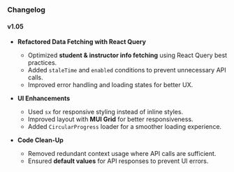 ### Changelog

#### v1.05

- **Refactored Data Fetching with React Query**
  - Optimized **student & instructor info fetching** using React Query best practices.
  - Added `staleTime` and `enabled` conditions to prevent unnecessary API calls.
  - Improved error handling and loading states for better UX.

- **UI Enhancements**
  - Used `sx` for responsive styling instead of inline styles.
  - Improved layout with **MUI Grid** for better responsiveness.
  - Added `CircularProgress` loader for a smoother loading experience.

- **Code Clean-Up**
  - Removed redundant context usage where API calls are sufficient.
  - Ensured **default values** for API responses to prevent UI errors.